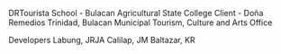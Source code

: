 DRTourista
School - Bulacan Agricultural State College
Client - Doña Remedios Trinidad, Bulacan Municipal Tourism, Culture and Arts Office

Developers
  Labung, JRJA
  Calilap, JM
  Baltazar, KR
